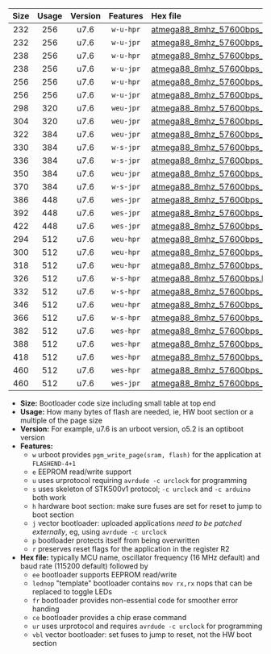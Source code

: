 |Size|Usage|Version|Features|Hex file|
|:-:|:-:|:-:|:-:|:--|
|232|256|u7.6|`w-u-hpr`|[atmega88_8mhz_57600bps_ur.hex](https://raw.githubusercontent.com/stefanrueger/urboot/main/bootloaders/atmega88/fcpu_8mhz/57600_bps/atmega88_8mhz_57600bps_ur.hex)|
|232|256|u7.6|`w-u-jpr`|[atmega88_8mhz_57600bps_ur_vbl.hex](https://raw.githubusercontent.com/stefanrueger/urboot/main/bootloaders/atmega88/fcpu_8mhz/57600_bps/atmega88_8mhz_57600bps_ur_vbl.hex)|
|238|256|u7.6|`w-u-hpr`|[atmega88_8mhz_57600bps_lednop_ur.hex](https://raw.githubusercontent.com/stefanrueger/urboot/main/bootloaders/atmega88/fcpu_8mhz/57600_bps/atmega88_8mhz_57600bps_lednop_ur.hex)|
|238|256|u7.6|`w-u-jpr`|[atmega88_8mhz_57600bps_lednop_ur_vbl.hex](https://raw.githubusercontent.com/stefanrueger/urboot/main/bootloaders/atmega88/fcpu_8mhz/57600_bps/atmega88_8mhz_57600bps_lednop_ur_vbl.hex)|
|256|256|u7.6|`w-u-hpr`|[atmega88_8mhz_57600bps_lednop_fr_ur.hex](https://raw.githubusercontent.com/stefanrueger/urboot/main/bootloaders/atmega88/fcpu_8mhz/57600_bps/atmega88_8mhz_57600bps_lednop_fr_ur.hex)|
|256|256|u7.6|`w-u-jpr`|[atmega88_8mhz_57600bps_lednop_fr_ur_vbl.hex](https://raw.githubusercontent.com/stefanrueger/urboot/main/bootloaders/atmega88/fcpu_8mhz/57600_bps/atmega88_8mhz_57600bps_lednop_fr_ur_vbl.hex)|
|298|320|u7.6|`weu-jpr`|[atmega88_8mhz_57600bps_ee_ur_vbl.hex](https://raw.githubusercontent.com/stefanrueger/urboot/main/bootloaders/atmega88/fcpu_8mhz/57600_bps/atmega88_8mhz_57600bps_ee_ur_vbl.hex)|
|304|320|u7.6|`weu-jpr`|[atmega88_8mhz_57600bps_ee_lednop_ur_vbl.hex](https://raw.githubusercontent.com/stefanrueger/urboot/main/bootloaders/atmega88/fcpu_8mhz/57600_bps/atmega88_8mhz_57600bps_ee_lednop_ur_vbl.hex)|
|322|384|u7.6|`weu-jpr`|[atmega88_8mhz_57600bps_ee_lednop_fr_ur_vbl.hex](https://raw.githubusercontent.com/stefanrueger/urboot/main/bootloaders/atmega88/fcpu_8mhz/57600_bps/atmega88_8mhz_57600bps_ee_lednop_fr_ur_vbl.hex)|
|330|384|u7.6|`w-s-jpr`|[atmega88_8mhz_57600bps_vbl.hex](https://raw.githubusercontent.com/stefanrueger/urboot/main/bootloaders/atmega88/fcpu_8mhz/57600_bps/atmega88_8mhz_57600bps_vbl.hex)|
|336|384|u7.6|`w-s-jpr`|[atmega88_8mhz_57600bps_lednop_vbl.hex](https://raw.githubusercontent.com/stefanrueger/urboot/main/bootloaders/atmega88/fcpu_8mhz/57600_bps/atmega88_8mhz_57600bps_lednop_vbl.hex)|
|350|384|u7.6|`weu-jpr`|[atmega88_8mhz_57600bps_ee_lednop_fr_ce_ur_vbl.hex](https://raw.githubusercontent.com/stefanrueger/urboot/main/bootloaders/atmega88/fcpu_8mhz/57600_bps/atmega88_8mhz_57600bps_ee_lednop_fr_ce_ur_vbl.hex)|
|370|384|u7.6|`w-s-jpr`|[atmega88_8mhz_57600bps_lednop_fr_vbl.hex](https://raw.githubusercontent.com/stefanrueger/urboot/main/bootloaders/atmega88/fcpu_8mhz/57600_bps/atmega88_8mhz_57600bps_lednop_fr_vbl.hex)|
|386|448|u7.6|`wes-jpr`|[atmega88_8mhz_57600bps_ee_vbl.hex](https://raw.githubusercontent.com/stefanrueger/urboot/main/bootloaders/atmega88/fcpu_8mhz/57600_bps/atmega88_8mhz_57600bps_ee_vbl.hex)|
|392|448|u7.6|`wes-jpr`|[atmega88_8mhz_57600bps_ee_lednop_vbl.hex](https://raw.githubusercontent.com/stefanrueger/urboot/main/bootloaders/atmega88/fcpu_8mhz/57600_bps/atmega88_8mhz_57600bps_ee_lednop_vbl.hex)|
|422|448|u7.6|`wes-jpr`|[atmega88_8mhz_57600bps_ee_lednop_fr_vbl.hex](https://raw.githubusercontent.com/stefanrueger/urboot/main/bootloaders/atmega88/fcpu_8mhz/57600_bps/atmega88_8mhz_57600bps_ee_lednop_fr_vbl.hex)|
|294|512|u7.6|`weu-hpr`|[atmega88_8mhz_57600bps_ee_ur.hex](https://raw.githubusercontent.com/stefanrueger/urboot/main/bootloaders/atmega88/fcpu_8mhz/57600_bps/atmega88_8mhz_57600bps_ee_ur.hex)|
|300|512|u7.6|`weu-hpr`|[atmega88_8mhz_57600bps_ee_lednop_ur.hex](https://raw.githubusercontent.com/stefanrueger/urboot/main/bootloaders/atmega88/fcpu_8mhz/57600_bps/atmega88_8mhz_57600bps_ee_lednop_ur.hex)|
|318|512|u7.6|`weu-hpr`|[atmega88_8mhz_57600bps_ee_lednop_fr_ur.hex](https://raw.githubusercontent.com/stefanrueger/urboot/main/bootloaders/atmega88/fcpu_8mhz/57600_bps/atmega88_8mhz_57600bps_ee_lednop_fr_ur.hex)|
|326|512|u7.6|`w-s-hpr`|[atmega88_8mhz_57600bps.hex](https://raw.githubusercontent.com/stefanrueger/urboot/main/bootloaders/atmega88/fcpu_8mhz/57600_bps/atmega88_8mhz_57600bps.hex)|
|332|512|u7.6|`w-s-hpr`|[atmega88_8mhz_57600bps_lednop.hex](https://raw.githubusercontent.com/stefanrueger/urboot/main/bootloaders/atmega88/fcpu_8mhz/57600_bps/atmega88_8mhz_57600bps_lednop.hex)|
|346|512|u7.6|`weu-hpr`|[atmega88_8mhz_57600bps_ee_lednop_fr_ce_ur.hex](https://raw.githubusercontent.com/stefanrueger/urboot/main/bootloaders/atmega88/fcpu_8mhz/57600_bps/atmega88_8mhz_57600bps_ee_lednop_fr_ce_ur.hex)|
|366|512|u7.6|`w-s-hpr`|[atmega88_8mhz_57600bps_lednop_fr.hex](https://raw.githubusercontent.com/stefanrueger/urboot/main/bootloaders/atmega88/fcpu_8mhz/57600_bps/atmega88_8mhz_57600bps_lednop_fr.hex)|
|382|512|u7.6|`wes-hpr`|[atmega88_8mhz_57600bps_ee.hex](https://raw.githubusercontent.com/stefanrueger/urboot/main/bootloaders/atmega88/fcpu_8mhz/57600_bps/atmega88_8mhz_57600bps_ee.hex)|
|388|512|u7.6|`wes-hpr`|[atmega88_8mhz_57600bps_ee_lednop.hex](https://raw.githubusercontent.com/stefanrueger/urboot/main/bootloaders/atmega88/fcpu_8mhz/57600_bps/atmega88_8mhz_57600bps_ee_lednop.hex)|
|418|512|u7.6|`wes-hpr`|[atmega88_8mhz_57600bps_ee_lednop_fr.hex](https://raw.githubusercontent.com/stefanrueger/urboot/main/bootloaders/atmega88/fcpu_8mhz/57600_bps/atmega88_8mhz_57600bps_ee_lednop_fr.hex)|
|460|512|u7.6|`wes-hpr`|[atmega88_8mhz_57600bps_ee_lednop_fr_ce.hex](https://raw.githubusercontent.com/stefanrueger/urboot/main/bootloaders/atmega88/fcpu_8mhz/57600_bps/atmega88_8mhz_57600bps_ee_lednop_fr_ce.hex)|
|460|512|u7.6|`wes-jpr`|[atmega88_8mhz_57600bps_ee_lednop_fr_ce_vbl.hex](https://raw.githubusercontent.com/stefanrueger/urboot/main/bootloaders/atmega88/fcpu_8mhz/57600_bps/atmega88_8mhz_57600bps_ee_lednop_fr_ce_vbl.hex)|

- **Size:** Bootloader code size including small table at top end
- **Usage:** How many bytes of flash are needed, ie, HW boot section or a multiple of the page size
- **Version:** For example, u7.6 is an urboot version, o5.2 is an optiboot version
- **Features:**
  + `w` urboot provides `pgm_write_page(sram, flash)` for the application at `FLASHEND-4+1`
  + `e` EEPROM read/write support
  + `u` uses urprotocol requiring `avrdude -c urclock` for programming
  + `s` uses skeleton of STK500v1 protocol; `-c urclock` and `-c arduino` both work
  + `h` hardware boot section: make sure fuses are set for reset to jump to boot section
  + `j` vector bootloader: uploaded applications *need to be patched externally*, eg, using `avrdude -c urclock`
  + `p` bootloader protects itself from being overwritten
  + `r` preserves reset flags for the application in the register R2
- **Hex file:** typically MCU name, oscillator frequency (16 MHz default) and baud rate (115200 default) followed by
  + `ee` bootloader supports EEPROM read/write
  + `lednop` "template" bootloader contains `mov rx,rx` nops that can be replaced to toggle LEDs
  + `fr` bootloader provides non-essential code for smoother error handing
  + `ce` bootloader provides a chip erase command
  + `ur` uses urprotocol and requires `avrdude -c urclock` for programming
  + `vbl` vector bootloader: set fuses to jump to reset, not the HW boot section
